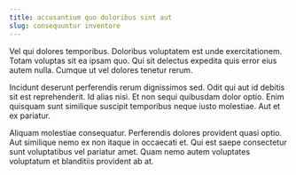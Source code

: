 ```yaml
---
title: accusantium quo doloribus sint aut
slug: consequuntur inventore
---
```


Vel qui dolores temporibus. Doloribus voluptatem est unde exercitationem. Totam voluptas sit ea ipsam quo. Qui sit delectus expedita quis error eius autem nulla. Cumque ut vel dolores tenetur rerum.

Incidunt deserunt perferendis rerum dignissimos sed. Odit qui aut id debitis sit est reprehenderit. Id alias nisi. Et non sequi quibusdam dolor optio. Enim quisquam sunt similique suscipit temporibus neque iusto molestiae. Aut et ex pariatur.

Aliquam molestiae consequatur. Perferendis dolores provident quasi optio. Aut similique nemo ex non itaque in occaecati et. Qui est saepe consectetur sunt voluptatibus vel pariatur amet. Quam nemo autem voluptates voluptatum et blanditiis provident ab at.
